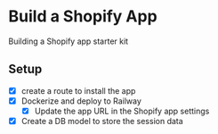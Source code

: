# Build a Shopify App

Building a Shopify app starter kit

## Setup

- [X] create a route to install the app
- [X] Dockerize and deploy to Railway
  - [X] Update the app URL in the Shopify app settings
- [x] Create a DB model to store the session data
